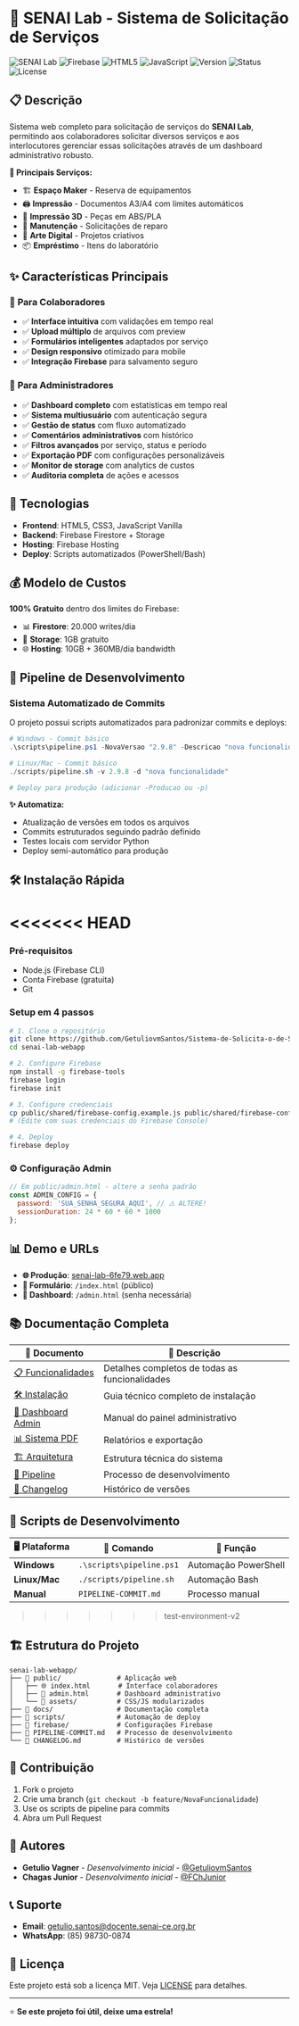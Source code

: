 # 🔧 SENAI Lab - Sistema de Solicitação de Serviços

![SENAI Lab](https://img.shields.io/badge/SENAI-Lab-blue?style=for-the-badge)
![Firebase](https://img.shields.io/badge/Firebase-FFCA28?style=for-the-badge&logo=firebase&logoColor=black)
![HTML5](https://img.shields.io/badge/HTML5-E34F26?style=for-the-badge&logo=html5&logoColor=white)
![JavaScript](https://img.shields.io/badge/JavaScript-F7DF1E?style=for-the-badge&logo=javascript&logoColor=black)
![Version](https://img.shields.io/badge/Version-2.9.8-success?style=for-the-badge)
![Status](https://img.shields.io/badge/Status-Produção-success?style=for-the-badge)
![License](https://img.shields.io/badge/License-MIT-yellow?style=for-the-badge)

## 📋 Descrição

Sistema web completo para solicitação de serviços do **SENAI Lab**, permitindo aos colaboradores solicitar diversos serviços e aos interlocutores gerenciar essas solicitações através de um dashboard administrativo robusto.

**🎯 Principais Serviços:**
- 🏗️ **Espaço Maker** - Reserva de equipamentos
- 🖨️ **Impressão** - Documentos A3/A4 com limites automáticos
- 📐 **Impressão 3D** - Peças em ABS/PLA
- 🔧 **Manutenção** - Solicitações de reparo
- 🎨 **Arte Digital** - Projetos criativos
- 📦 **Empréstimo** - Itens do laboratório

## ✨ Características Principais

### 👥 **Para Colaboradores**
- ✅ **Interface intuitiva** com validações em tempo real
- ✅ **Upload múltiplo** de arquivos com preview
- ✅ **Formulários inteligentes** adaptados por serviço
- ✅ **Design responsivo** otimizado para mobile
- ✅ **Integração Firebase** para salvamento seguro

### 🔐 **Para Administradores**
- ✅ **Dashboard completo** com estatísticas em tempo real
- ✅ **Sistema multiusuário** com autenticação segura
- ✅ **Gestão de status** com fluxo automatizado
- ✅ **Comentários administrativos** com histórico
- ✅ **Filtros avançados** por serviço, status e período
- ✅ **Exportação PDF** com configurações personalizáveis
- ✅ **Monitor de storage** com analytics de custos
- ✅ **Auditoria completa** de ações e acessos

## 🚀 Tecnologias

- **Frontend**: HTML5, CSS3, JavaScript Vanilla
- **Backend**: Firebase Firestore + Storage
- **Hosting**: Firebase Hosting
- **Deploy**: Scripts automatizados (PowerShell/Bash)

## 💰 Modelo de Custos

**100% Gratuito** dentro dos limites do Firebase:
- 📊 **Firestore**: 20.000 writes/dia
- 💾 **Storage**: 1GB gratuito
- 🌐 **Hosting**: 10GB + 360MB/dia bandwidth

## 🚀 Pipeline de Desenvolvimento

### **Sistema Automatizado de Commits**
O projeto possui scripts automatizados para padronizar commits e deploys:

```powershell
# Windows - Commit básico
.\scripts\pipeline.ps1 -NovaVersao "2.9.8" -Descricao "nova funcionalidade"

# Linux/Mac - Commit básico  
./scripts/pipeline.sh -v 2.9.8 -d "nova funcionalidade"

# Deploy para produção (adicionar -Producao ou -p)
```

**✨ Automatiza:**
- Atualização de versões em todos os arquivos
- Commits estruturados seguindo padrão definido
- Testes locais com servidor Python
- Deploy semi-automático para produção

## 🛠️ Instalação Rápida

<<<<<<< HEAD
=======
### **Pré-requisitos**
- Node.js (Firebase CLI)
- Conta Firebase (gratuita)
- Git

### **Setup em 4 passos**
```bash
# 1. Clone o repositório
git clone https://github.com/GetuliovmSantos/Sistema-de-Solicita-o-de-Servi-os.git
cd senai-lab-webapp

# 2. Configure Firebase
npm install -g firebase-tools
firebase login
firebase init

# 3. Configure credenciais
cp public/shared/firebase-config.example.js public/shared/firebase-config.js
# (Edite com suas credenciais do Firebase Console)

# 4. Deploy
firebase deploy
```

### **⚙️ Configuração Admin**
```javascript
// Em public/admin.html - altere a senha padrão
const ADMIN_CONFIG = {
  password: 'SUA_SENHA_SEGURA_AQUI', // ⚠️ ALTERE!
  sessionDuration: 24 * 60 * 60 * 1000
};
```

## 📊 Demo e URLs

- **🌐 Produção**: [senai-lab-6fe79.web.app](https://senai-lab-6fe79.web.app)
- **👥 Formulário**: `/index.html` (público)
- **🔐 Dashboard**: `/admin.html` (senha necessária)

## 📚 Documentação Completa

| 📄 Documento | 📝 Descrição |
|--------------|--------------|
| [📋 Funcionalidades](docs/FUNCIONALIDADES.md) | Detalhes completos de todas as funcionalidades |
| [🛠️ Instalação](docs/INSTALACAO.md) | Guia técnico completo de instalação |
| [🔐 Dashboard Admin](docs/ADMIN.md) | Manual do painel administrativo |
| [📊 Sistema PDF](docs/PDF-EXPORT.md) | Relatórios e exportação |
| [🏗️ Arquitetura](docs/ARQUITETURA.md) | Estrutura técnica do sistema |
| [🚀 Pipeline](PIPELINE-COMMIT.md) | Processo de desenvolvimento |
| [📜 Changelog](CHANGELOG.md) | Histórico de versões |

## 🔧 Scripts de Desenvolvimento

| 🖥️ Plataforma | 📝 Comando | 🎯 Função |
|---------------|-----------|----------|
| **Windows** | `.\scripts\pipeline.ps1` | Automação PowerShell |
| **Linux/Mac** | `./scripts/pipeline.sh` | Automação Bash |
| **Manual** | `PIPELINE-COMMIT.md` | Processo manual |

>>>>>>> test-environment-v2
## 🏗️ Estrutura do Projeto

```
senai-lab-webapp/
├── 📁 public/              # Aplicação web
│   ├── 🌐 index.html       # Interface colaboradores
│   ├── 🔐 admin.html       # Dashboard administrativo
│   └── 📁 assets/          # CSS/JS modularizados
├── 📁 docs/                # Documentação completa
├── 📁 scripts/             # Automação de deploy
├── 📁 firebase/            # Configurações Firebase
├── 🚀 PIPELINE-COMMIT.md   # Processo de desenvolvimento
└── 📜 CHANGELOG.md         # Histórico de versões
```

## 🤝 Contribuição

1. Fork o projeto
2. Crie uma branch (`git checkout -b feature/NovaFuncionalidade`)
3. Use os scripts de pipeline para commits
4. Abra um Pull Request

## 👥 Autores

- **Getulio Vagner** - *Desenvolvimento inicial* - [@GetuliovmSantos](https://github.com/GetuliovmSantos)
- **Chagas Junior** - *Desenvolvimento inicial* - [@FChJunior](https://github.com/FChJunior)

## 📞 Suporte

- **Email**: getulio.santos@docente.senai-ce.org.br
- **WhatsApp**: (85) 98730-0874

## 📝 Licença

Este projeto está sob a licença MIT. Veja [LICENSE](LICENSE) para detalhes.

---

⭐ **Se este projeto foi útil, deixe uma estrela!**
